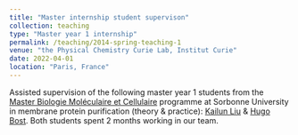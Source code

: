 ```yaml
---
title: "Master internship student supervison"
collection: teaching
type: "Master year 1 internship"
permalink: /teaching/2014-spring-teaching-1
venue: "the Physical Chemistry Curie Lab, Institut Curie"
date: 2022-04-01
location: "Paris, France"
---
```


Assisted supervision of the following master year 1 students from the [Master Biologie Moléculaire et Cellulaire](https://sciences.sorbonne-universite.fr/formation-sciences/offre-de-formation/masters/master-biologie-moleculaire-et-cellulaire-bmc) programme at Sorbonne University in membrane protein purification (theory & practice): [Kailun Liu](https://www.linkedin.com/in/kailun-liu-12a69718b/) & [Hugo Bost](https://www.linkedin.com/in/hugo-bost/). Both students spent 2 months working in our team.

